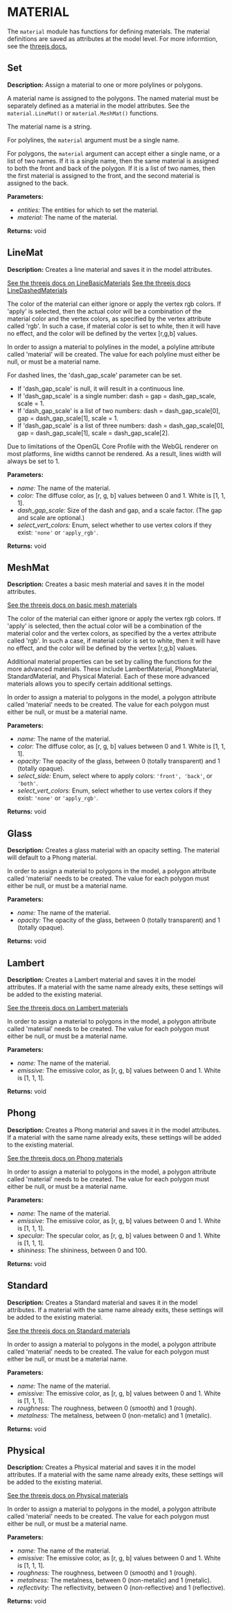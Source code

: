 # MATERIAL  
  
The `material` module has functions for defining materials.
The material definitions are saved as attributes at the model level.
For more informtion, see the <a href="https://threejs.org/" target="_blank">threejs docs.</a>  
  
  
## Set  
  
  
**Description:** Assign a material to one or more polylines or polygons.


A material name is assigned to the polygons. The named material must be separately defined as a
material in the model attributes. See the `material.LineMat()` or `material.MeshMat()` functions.


The material name is a string.


For polylines, the `material` argument must be a single name.


For polygons, the `material` argument can accept either a single name, or a
list of two names. If it is a single name, then the same material is assigned to both the
front and back of the polygon. If it is a list of two names, then the first material is assigned
to the front, and the second material is assigned to the back.

  
  
**Parameters:**  
  * *entities:* The entities for which to set the material.  
  * *material:* The name of the material.  
  
**Returns:** void  
  
  
## LineMat  
  
  
**Description:** Creates a line material and saves it in the model attributes.


[See the threejs docs on LineBasicMaterials](https://threejs.org/docs/#api/en/materials/LineBasicMaterial)
[See the threejs docs LineDashedMaterials](https://threejs.org/docs/#api/en/materials/LineDashedMaterial)


The color of the material can either ignore or apply the vertex rgb colors.
If 'apply' is selected, then the actual color will be a combination of the material color
and the vertex colors, as specified by the vertex attribute called 'rgb'.
In such a case, if material color is set to white, then it will
have no effect, and the color will be defined by the vertex [r,g,b] values.


In order to assign a material to polylines in the model, a polyline attribute called 'material'
will be created. The value for each polyline must either be null, or must be a material name.


For dashed lines, the 'dash\_gap\_scale' parameter can be set.
- If 'dash\_gap\_scale' is null, it will result in a continuous line.
- If 'dash\_gap\_scale' is a single number: dash = gap = dash\_gap\_scale, scale = 1.
- If 'dash\_gap\_scale' is a list of two numbers: dash = dash\_gap\_scale[0], gap = dash\_gap\_scale[1], scale = 1.
- If 'dash\_gap\_scale' is a list of three numbers: dash = dash\_gap\_scale[0], gap = dash\_gap\_scale[1], scale = dash\_gap\_scale[2].


Due to limitations of the OpenGL Core Profile with the WebGL renderer on most platforms,
line widths cannot be rendered. As a result, lines width will always be set to 1.

  
  
**Parameters:**  
  * *name:* The name of the material.  
  * *color:* The diffuse color, as [r, g, b] values between 0 and 1. White is [1, 1, 1].  
  * *dash\_gap\_scale:* Size of the dash and gap, and a scale factor. (The gap and scale are optional.)  
  * *select\_vert\_colors:* Enum, select whether to use vertex colors if they exist: `'none'` or `'apply_rgb'`.  
  
**Returns:** void  
  
  
## MeshMat  
  
  
**Description:** Creates a basic mesh material and saves it in the model attributes.


[See the threejs docs on basic mesh materials](https://threejs.org/docs/#api/en/materials/MeshBasicMaterial)


The color of the material can either ignore or apply the vertex rgb colors.
If 'apply' is selected, then the actual color will be a combination of the material color
and the vertex colors, as specified by the a vertex attribute called 'rgb'.
In such a case, if material color is set to white, then it will
have no effect, and the color will be defined by the vertex [r,g,b] values.


Additional material properties can be set by calling the functions for the more advanced materials.
These include LambertMaterial, PhongMaterial, StandardMaterial, and Physical Material.
Each of these more advanced materials allows you to specify certain additional settings.


In order to assign a material to polygons in the model, a polygon attribute called 'material'
needs to be created. The value for each polygon must either be null, or must be a material name.

  
  
**Parameters:**  
  * *name:* The name of the material.  
  * *color:* The diffuse color, as [r, g, b] values between 0 and 1. White is [1, 1, 1].  
  * *opacity:* The opacity of the glass, between 0 (totally transparent) and 1 (totally opaque).  
  * *select\_side:* Enum, select where to apply colors: `'front', 'back'`, or `'both'`.  
  * *select\_vert\_colors:* Enum, select whether to use vertex colors if they exist: `'none'` or `'apply_rgb'`.  
  
**Returns:** void  
  
  
## Glass  
  
  
**Description:** Creates a glass material with an opacity setting. The material will default to a Phong material.


In order to assign a material to polygons in the model, a polygon attribute called 'material'
needs to be created. The value for each polygon must either be null, or must be a material name.

  
  
**Parameters:**  
  * *name:* The name of the material.  
  * *opacity:* The opacity of the glass, between 0 (totally transparent) and 1 (totally opaque).  
  
**Returns:** void  
  
  
## Lambert  
  
  
**Description:** Creates a Lambert material and saves it in the model attributes.
If a material with the same name already exits, these settings will be added to the existing material.


[See the threejs docs on Lambert materials](https://threejs.org/docs/#api/en/materials/MeshLambertMaterial)


In order to assign a material to polygons in the model, a polygon attribute called 'material'
needs to be created. The value for each polygon must either be null, or must be a material name.

  
  
**Parameters:**  
  * *name:* The name of the material.  
  * *emissive:* The emissive color, as [r, g, b] values between 0 and 1. White is [1, 1, 1].  
  
**Returns:** void  
  
  
## Phong  
  
  
**Description:** Creates a Phong material and saves it in the model attributes.
If a material with the same name already exits, these settings will be added to the existing material.


[See the threejs docs on Phong materials](https://threejs.org/docs/#api/en/materials/MeshPhongMaterial)


In order to assign a material to polygons in the model, a polygon attribute called 'material'
needs to be created. The value for each polygon must either be null, or must be a material name.

  
  
**Parameters:**  
  * *name:* The name of the material.  
  * *emissive:* The emissive color, as [r, g, b] values between 0 and 1. White is [1, 1, 1].  
  * *specular:* The specular color, as [r, g, b] values between 0 and 1. White is [1, 1, 1].  
  * *shininess:* The shininess, between 0 and 100.  
  
**Returns:** void  
  
  
## Standard  
  
  
**Description:** Creates a Standard material and saves it in the model attributes.
If a material with the same name already exits, these settings will be added to the existing material.


[See the threejs docs on Standard materials](https://threejs.org/docs/#api/en/materials/MeshStandardMaterial)


In order to assign a material to polygons in the model, a polygon attribute called 'material'
needs to be created. The value for each polygon must either be null, or must be a material name.

  
  
**Parameters:**  
  * *name:* The name of the material.  
  * *emissive:* The emissive color, as [r, g, b] values between 0 and 1. White is [1, 1, 1].  
  * *roughness:* The roughness, between 0 (smooth) and 1 (rough).  
  * *metalness:* The metalness, between 0 (non-metalic) and 1 (metalic).  
  
**Returns:** void  
  
  
## Physical  
  
  
**Description:** Creates a Physical material and saves it in the model attributes.
If a material with the same name already exits, these settings will be added to the existing material.


[See the threejs docs on Physical materials](https://threejs.org/docs/#api/en/materials/MeshPhysicalMaterial)


In order to assign a material to polygons in the model, a polygon attribute called 'material'
needs to be created. The value for each polygon must either be null, or must be a material name.

  
  
**Parameters:**  
  * *name:* The name of the material.  
  * *emissive:* The emissive color, as [r, g, b] values between 0 and 1. White is [1, 1, 1].  
  * *roughness:* The roughness, between 0 (smooth) and 1 (rough).  
  * *metalness:* The metalness, between 0 (non-metalic) and 1 (metalic).  
  * *reflectivity:* The reflectivity, between 0 (non-reflective) and 1 (reflective).  
  
**Returns:** void  
  
  
